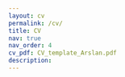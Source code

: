 ```yaml
---
layout: cv
permalink: /cv/
title: CV
nav: true
nav_order: 4
cv_pdf: CV_template_Arslan.pdf
description: 
---
```


